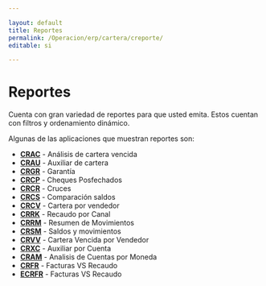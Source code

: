 ```yaml
---

layout: default
title: Reportes
permalink: /Operacion/erp/cartera/creporte/
editable: si

---
```




# Reportes



Cuenta con gran variedad de reportes para que usted emita. Estos cuentan con filtros y ordenamiento dinámico.  



Algunas de las aplicaciones que muestran reportes son:  



* [**CRAC**](http://docs.oasiscom.com/Operacion/erp/cartera/creporte/crac)  - Análisis de cartera vencida  
* [**CRAU**](http://docs.oasiscom.com/Operacion/erp/cartera/creporte/crau)  - Auxiliar de cartera  
* [**CRGR**](http://docs.oasiscom.com/Operacion/erp/cartera/creporte/crgr)  - Garantía  
* [**CRCP**](http://docs.oasiscom.com/Operacion/erp/cartera/creporte/crcp) - Cheques Posfechados  
* [**CRCR**](http://docs.oasiscom.com/Operacion/erp/cartera/creporte/crcr) - Cruces  
* [**CRCS**](http://docs.oasiscom.com/Operacion/erp/cartera/creporte/crcs)  - Comparación saldos  
* [**CRCV**](http://docs.oasiscom.com/Operacion/erp/cartera/creporte/crcv)  - Cartera por vendedor  
* [**CRRK**](http://docs.oasiscom.com/Operacion/erp/cartera/creporte/crrk) - Recaudo por Canal  
* [**CRRM**](http://docs.oasiscom.com/Operacion/erp/cartera/creporte/crrm) - Resumen de Movimientos  
* [**CRSM**](http://docs.oasiscom.com/Operacion/erp/cartera/creporte/crsm)  - Saldos y movimientos  
* [**CRVV**](http://docs.oasiscom.com/Operacion/erp/cartera/creporte/crvv) - Cartera Vencida por Vendedor  
* [**CRXC**](http://docs.oasiscom.com/Operacion/erp/cartera/creporte/crxc) - Auxiliar por Cuenta  
* [**CRAM**](http://docs.oasiscom.com/Operacion/erp/cartera/creporte/cram) - Analisis de Cuentas por Moneda  
* [**CRFR**](http://docs.oasiscom.com/Operacion/erp/cartera/creporte/crfr) - Facturas VS Recaudo  
* [**ECRFR**](http://docs.oasiscom.com/Operacion/erp/cartera/creporte/ecrfr) - Facturas VS Recaudo




